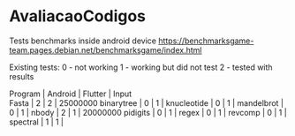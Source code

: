 # AvaliacaoCodigos

Tests benchmarks inside android device
https://benchmarksgame-team.pages.debian.net/benchmarksgame/index.html

Existing tests:
 0 - not working
 1 - working but did not test
 2 - tested with results

Program 	| Android | Flutter | Input		
Fasta   	|	 2	  |    2    | 25000000
binarytree	|	 0	  |    1    | 
knucleotide	|	 0	  |    1    | 
mandelbrot	|	 0	  |    1    | 
nbody		|	 2	  |    1    | 20000000
pidigits	|	 0	  |    1    | 
regex		|	 0	  |    1    | 
revcomp		|	 0	  |    1    | 
spectral	|	 1	  |    1    | 
